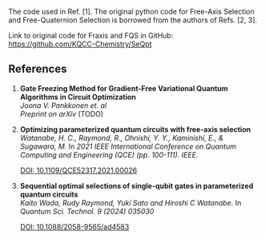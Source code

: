 The code used in Ref. [1]. The original python code for Free-Axis Selection and Free-Quaternion Selection is borrowed from the authors of Refs. [2, 3]. 

Link to original code for Fraxis and FQS in GitHub: https://github.com/KQCC-Chemistry/SeQpt

## References

1. **Gate Freezing Method for Gradient-Free Variational Quantum Algorithms in Circuit Optimization**  
   *Joona V. Pankkonen et. al*  
   *Preprint on arXiv*
   (TODO)

2. **Optimizing parameterized quantum circuits with free-axis selection**  
   *Watanabe, H. C., Raymond, R., Ohnishi, Y. Y., Kaminishi, E., & Sugawara, M.* 
   In *2021 IEEE International Conference on Quantum Computing and Engineering (QCE) (pp. 100-111). IEEE.*
   
   [DOI: 10.1109/QCE52317.2021.00026](https://arxiv.org/pdf/2104.14875)

4. **Sequential optimal selections of single-qubit gates in parameterized quantum circuits**  
   *Kaito Wada, Rudy Raymond, Yuki Sato and Hiroshi C Watanabe.*
   In *Quantum Sci. Technol. 9 (2024) 035030*
   
   [DOI: 10.1088/2058-9565/ad4583](https://iopscience.iop.org/article/10.1088/2058-9565/ad4583/pdf)



